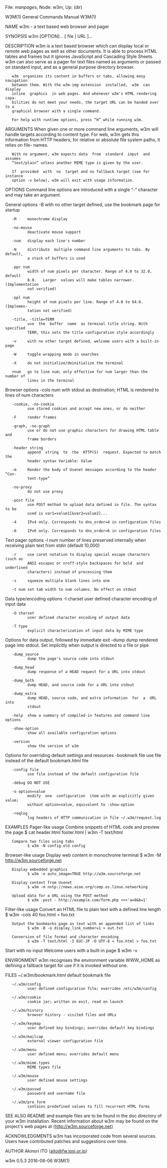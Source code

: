 File: *manpages*,  Node: w3m,  Up: (dir)

W3M(1)                      General Commands Manual                     W3M(1)



NAME
       w3m - a text based web browser and pager

SYNOPSIS
       w3m [OPTION]... [ file | URL ]...

DESCRIPTION
       w3m is a text based browser which can display local or remote web pages
       as well as other documents. It is  able  to  process  HTML  tables  and
       frames  but  it  ignores JavaScript and Cascading Style Sheets. w3m can
       also serve as a pager for text files named as arguments  or  passed  on
       standard input, and as a general purpose directory browser.

       w3m  organizes its content in buffers or tabs, allowing easy navigation
       between them. With the w3m-img extension  installed,  w3m  can  display
       inline  graphics  in web pages. And whenever w3m's HTML rendering capa-
       bilities do not meet your needs, the target URL can be handed over to a
       graphical browser with a single command.

       For help with runtime options, press “H” while running w3m.


ARGUMENTS
       When  given one or more command line arguments, w3m will handle targets
       according to content type. For web, w3m gets this information from HTTP
       headers; for relative or absolute file system paths, it relies on file-
       names.

       With no argument, w3m expects data  from  standard  input  and  assumes
       “text/plain” unless another MIME type is given by the user.

       If  provided  with  no  target and no fallback target (see for instance
       option -v below), w3m will exit with usage information.

OPTIONS
       Command line options are introduced with a single “-” character and may
       take an argument.

   General options
       -B     with no other target defined, use the bookmark page for startup

       -M     monochrome display

       -no-mouse
              deactivate mouse support

       -num   display each line's number

       -N     distribute  multiple command line arguments to tabs. By default,
              a stack of buffers is used

       -ppc num
              width of num pixels per character. Range of 4.0 to 32.0, default
              8.0.   Larger  values will make tables narrower. (Implementation
              not verified)

       -ppl num
              height of num pixels per line. Range of 4.0 to 64.0.  (Implemen-
              tation not verified)

       -title, -title=TERM
              use  the  buffer  name  as terminal title string. With specified
              TERM, this sets the title configuration style accordingly

       -v     with no other target defined, welcome users with a built-in page

       -W     toggle wrapping mode in searches

       -X     do not initialize/deinitialize the terminal

       +num   go to line num; only effective for num larger than the number of
              lines in the terminal

   Browser options
       -cols num
              with  stdout  as  destination;  HTML is rendered to lines of num
              characters

       -cookie, -no-cookie
              use stored cookies and accept new ones, or do neither

       -F     render frames

       -graph, -no-graph
              use or do not use graphic characters for drawing HTML table  and
              frame borders

       -header string
              append  string  to  the  HTTP(S)  request. Expected to match the
              header syntax Variable: Value

       -m     Render the body of Usenet messages according to the header “Con-
              tent-type”

       -no-proxy
              do not use proxy

       -post file
              use POST method to upload data defined in file. The syntax to be
              used is var1=value1[&var2=value2]...

       -4     IPv4 only. Corresponds to dns_order=4 in configuration files

       -6     IPv6 only. Corresponds to dns_order=6 in configuration files

   Text pager options
       -l num number of lines preserved internally when receiving  plain  text
              from stdin (default 10,000)

       -r     use caret notation to display special escape characters (such as
              ANSI escapes or nroff-style backspaces for bold  and  underlined
              characters) instead of processing them

       -s     squeeze multiple blank lines into one

       -t num set tab width to num columns. No effect on stdout

   Data type/encoding options
       -I charset
              user defined character encoding of input data

       -O charset
              user defined character encoding of output data

       -T type
              explicit characterization of input data by MIME type

   Options for data output, followed by immediate exit
       -dump  dump  rendered  page  into stdout. Set implicitly when output is
              directed to a file or pipe

       -dump_source
              dump the page's source code into stdout

       -dump_head
              dump response of a HEAD request for a URL into stdout

       -dump_both
              dump HEAD, and source code for a URL into stdout

       -dump_extra
              dump HEAD, source code, and extra information  for  a  URL  into
              stdout

       -help  show a summary of compiled-in features and command line options

       -show-option
              show all available configuration options

       -version
              show the version of w3m

   Options for overriding default settings and resources
       -bookmark file
              use file instead of the default bookmark.html file

       -config file
              use file instead of the default configuration file

       -debug DO NOT USE

       -o option=value
              modify  one  configuration  item with an explicitly given value;
              without option=value, equivalent to -show-option

       -reqlog
              log headers of HTTP communication in file ~/.w3m/request.log

EXAMPLES
   Pager-like usage
       Combine snippets of HTML code and preview the page
              $ cat header.html footer.html | w3m -T text/html

       Compare two files using tabs
              $ w3m -N config.old config

   Browser-like usage
       Display web content in monochrome terminal
              $ w3m -M http://w3m.sourceforge.net

       Display embedded graphics
              $ w3m -o auto_image=TRUE http://w3m.sourceforge.net

       Display content from Usenet
              $ w3m -m nntp://news.aioe.org/comp.os.linux.networking

       Upload data for a URL using the POST method
              $ w3m -post - http://example.com/form.php <<<'a=0&b=1'

   Filter-like usage
       Convert an HTML file to plain text with a defined line length
              $ w3m -cols 40 foo.html > foo.txt

       Output the bookmarks page as text with an appended list of links
              $ w3m -B -o display_link_number=1 > out.txt

       Conversion of file format and character encoding
              $ w3m -T text/html -I EUC-JP -O UTF-8 < foo.html > foo.txt

   Start with no input
       Welcome users with a built-in page
              $ w3m -v

ENVIRONMENT
       w3m recognises the environment variable WWW_HOME as defining a fallback
       target for use if it is invoked without one.

FILES
       ~/.w3m/bookmark.html
              default bookmark file

       ~/.w3m/config
              user defined configuration file; overrides /etc/w3m/config

       ~/.w3m/cookie
              cookie jar; written on exit, read on launch

       ~/.w3m/history
              browser history - visited files and URLs

       ~/.w3m/keymap
              user defined key bindings; overrides default key bindings

       ~/.w3m/mailcap
              external viewer configuration file

       ~/.w3m/menu
              user defined menu; overrides default menu

       ~/.w3m/mime.types
              MIME types file

       ~/.w3m/mouse
              user defined mouse settings

       ~/.w3m/passwd
              password and username file

       ~/.w3m/pre_form
              contains predefined values to fill recurrent HTML forms

SEE ALSO
       README  and  example files are to be found in the doc directory of your
       w3m installation. Recent information about w3m  may  be  found  on  the
       project's web pages at ⟨http://w3m.sourceforge.net⟩

ACKNOWLEDGMENTS
       w3m has incorporated code from several sources.  Users have contributed
       patches and suggestions over time.

AUTHOR
       Akinori ITO ⟨aito@fw.ipsj.or.jp⟩




w3m 0.5.3                         2016-08-06                            W3M(1)
